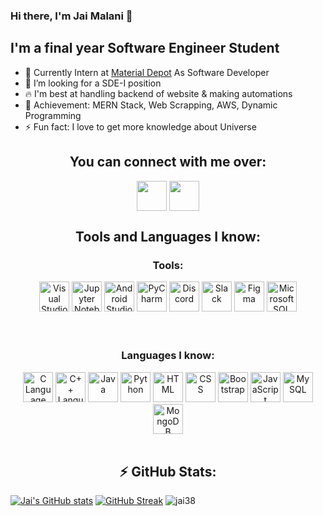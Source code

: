 <h3>Hi there, I'm Jai Malani 👋</h3>

[](https://hit.yhype.me/github/profile?user_id=71269258)


<h2>I'm a final year Software Engineer Student</h2>
<ul>
  <li>
    🔭 Currently Intern at <a href="https://materialdepot.in/">Material Depot</a> As
    Software Developer
  </li>
  <li>👯 I’m looking for a SDE-I position</li>
  <li>🔥 I'm best at handling backend of website & making automations</li>
  <li>🎯 Achievement: MERN Stack, Web Scrapping, AWS, Dynamic Programming</li>
  <li>⚡ Fun fact: I love to get more knowledge about Universe</li>
</ul>

<div align="center">
  <h2 align="center"><b>You can connect with me over:</b></h2>

  [<img
    align="center"
    height="48"
    width="48"
    target="blank"
    src="https://img.icons8.com/fluent/2x/linkedin.png"
    style="color: #0a66c2"
  />](https://www.linkedin.com/in/jai-malani/) [<img
    align="center"
    height="48"
    width="48"
    target="blank"
    src="https://img.icons8.com/bubbles/2x/github.png"
    style="color: #181717"
  />](https://github.com/jai38/)
  <br />
</div>

<div align="center">
  <h2 align="center"><b>Tools and Languages I know:</b></h2>
  <h3 align="center"><b>Tools:</b></h3>
  <img
    alt="Visual Studio Code"
    height="48"
    width="48"
    src="https://img.icons8.com/fluent/72/visual-studio-code-2019.png"
  />
  <img
    alt="Jupyter Notebook"
    height="48"
    width="48"
    src="https://cdn.icon-icons.com/icons2/2699/PNG/128/jupyter_logo_icon_169452.png"
  />
  <img
    alt="Android Studio"
    height="48"
    width="48"
    src="https://img.icons8.com/fluent/2x/android-os.png"
  />
  <img
    alt="PyCharm"
    height="48"
    width="48"
    src="https://img.icons8.com/color/2x/pycharm.png"
  />
  <img
    alt="Discord"
    height="48"
    width="48"
    src="https://img.icons8.com/color/2x/discord-logo.png"
  />
  <img
    alt="Slack"
    height="48"
    width="48"
    src="https://img.icons8.com/color/2x/slack-new.png"
  />
  <img
    alt="Figma"
    height="48"
    width="48"
    src="https://img.icons8.com/color/2x/figma.png"
  />
  <img
    alt="Microsoft SQL Server"
    height="48"
    width="48"
    src="https://img.icons8.com/color/2x/microsoft-sql-server.png"
  />

  <br />
  <br />
  <br />

  <h3 align="center"><b>Languages I know:</b></h3>
  <img
    alt="C Language"
    height="48"
    width="48"
    src="https://img.icons8.com/color/2x/c-programming.png"
  />
  <img
    alt="C++ Language"
    height="48"
    width="48"
    src="https://img.icons8.com/color/2x/c-plus-plus-logo.png"
  />
  <img
    alt="Java"
    height="48"
    width="48"
    src="https://img.icons8.com/color/2x/java-coffee-cup-logo.png"
  />
  <img
    alt="Python"
    height="48"
    width="48"
    src="https://img.icons8.com/color/2x/python.png"
  />
  <img
    alt="HTML"
    height="48"
    width="48"
    src="https://img.icons8.com/color/2x/html-5.png"
  />
  <img
    alt="CSS"
    height="48"
    width="48"
    src="https://img.icons8.com/color/2x/css3.png"
  />
  <img
    alt="Bootstrap"
    height="48"
    width="48"
    src="https://img.icons8.com/color/2x/bootstrap.png"
  />
  <img
    alt="JavaScript"
    height="48"
    width="48"
    src="https://img.icons8.com/color/2x/javascript.png"
  />
  <img
    alt="MySQL"
    height="48"
    width="48"
    src="https://img.icons8.com/fluent/2x/mysql-logo.png"
  />
  <img
    alt="MongoDB"
    height="48"
    width="48"
    src="https://img.icons8.com/color/2x/mongodb.png"
  />

  <br />

  <br />
</div>

<h2 align="center"><b> ⚡ GitHub Stats: </b></h2>

[![Jai's GitHub
stats](https://github-readme-stats-sable-zeta.vercel.app/api?username=jai38&theme=dark)](https://github.com/jai38/github-readme-stats)
[![GitHub
Streak](https://github-readme-streak-stats.herokuapp.com?user=jai38&theme=dark)](https://git.io/streak-stats)
  <img
    src="https://github-readme-stats.vercel.app/api/top-langs?username=jai38&show_icons=true&locale=en&layout=compact&theme=dark&&exclude_repo=SmilePay"
    alt="jai38"
  />
<!-- [![Jai's github activity graph](https://activity-graph.herokuapp.com/graph?username=jai38&theme=react-dark)](https://github.com/jai38) -->

<!-- ## Language Stats
[![Top Langs](https://github-readme-stats.vercel.app/api/top-langs/?username=jai38&exclude_repo=SmilePay)](https://github.com/anuraghazra/github-readme-stats)

<br />

## Stats

[![Jai's GitHub stats](https://github-readme-stats.vercel.app/api?username=jai38&theme=dark&count_private=true&show_icons=true)](https://github.com/anuraghazra/github-readme-stats) -->
